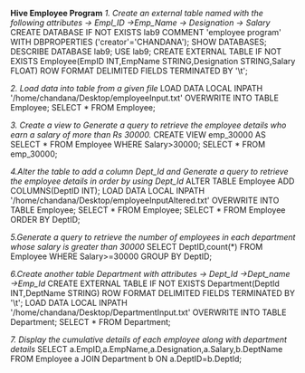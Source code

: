 **Hive Employee Program**
  *1. Create an external table named with the following attributes -> Empl_ID ->Emp_Name -> Designation -> Salary*
    CREATE DATABASE IF NOT EXISTS lab9 COMMENT 'employee program' WITH DBPROPERTIES ('creator'='CHANDANA');
    SHOW DATABASES;
    DESCRIBE DATABASE lab9;
    USE lab9;
    CREATE EXTERNAL TABLE IF NOT EXISTS Employee(EmpID INT,EmpName STRING,Designation STRING,Salary FLOAT) ROW FORMAT DELIMITED FIELDS TERMINATED BY '\t';
    
  *2. Load data into table from a given file*
     LOAD DATA LOCAL INPATH '/home/chandana/Desktop/employeeInput.txt' OVERWRITE INTO TABLE Employee;
     SELECT * FROM Employee;
     
  *3. Create a view to Generate a query to retrieve the employee details who earn a salary of more than Rs 30000.*
      CREATE VIEW emp_30000 AS SELECT * FROM Employee WHERE Salary>30000;
      SELECT * FROM emp_30000;
      
  *4.Alter the table to add a column Dept_Id and Generate a query to retrieve the employee details in order by using Dept_Id*
      ALTER TABLE Employee ADD COLUMNS(DeptID INT);
      LOAD DATA LOCAL INPATH '/home/chandana/Desktop/employeeInputAltered.txt' OVERWRITE INTO TABLE Employee;
      SELECT * FROM Employee;
      SELECT * FROM Employee ORDER BY DeptID;
      
  *5.Generate a query to retrieve the number of employees in each department whose salary is greater than 30000*
      SELECT DeptID,count(*) FROM Employee WHERE Salary>=30000 GROUP BY DeptID;
      
  *6.Create another table Department with attributes -> Dept_Id ->Dept_name ->Emp_Id*
      CREATE EXTERNAL TABLE IF NOT EXISTS Department(DeptId INT,DeptName STRING) ROW FORMAT DELIMITED FIELDS TERMINATED BY '\t';
      LOAD DATA LOCAL INPATH '/home/chandana/Desktop/DepartmentInput.txt' OVERWRITE INTO TABLE Department;
      SELECT * FROM Department; 
      
  *7. Display the cumulative details of each employee along with department details*
      SELECT a.EmpID,a.EmpName,a.Designation,a.Salary,b.DeptName FROM Employee a JOIN Department b ON a.DeptID=b.DeptId;
